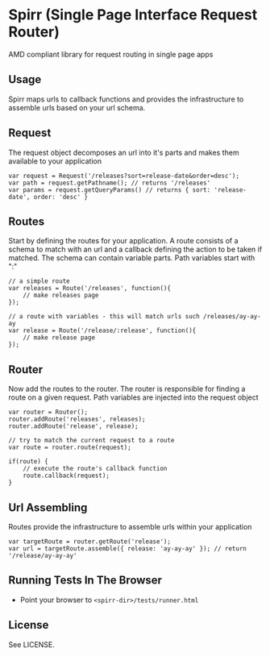 # Spirr (Single Page Interface Request Router)

AMD compliant library for request routing in single page apps

## Usage

Spirr maps urls to callback functions and provides the infrastructure to assemble urls based on your url schema.

## Request

The request object decomposes an url into it's parts and makes them available to your application

    var request = Request('/releases?sort=release-date&order=desc');
    var path = request.getPathname(); // returns '/releases'
    var params = request.getQueryParams() // returns { sort: 'release-date', order: 'desc' }

## Routes

Start by defining the routes for your application. A route consists of a schema to match with an url and a callback defining the action to be taken if matched. The schema can contain variable parts. Path variables start with ":"
    
    // a simple route
    var releases = Route('/releases', function(){
        // make releases page
    });

    // a route with variables - this will match urls such /releases/ay-ay-ay
    var release = Route('/release/:release', function(){
        // make release page
    });

## Router

Now add the routes to the router. The router is responsible for finding a route on a given request. Path variables are injected into the request object

    var router = Router();
    router.addRoute('releases', releases);
    router.addRoute('release', release);
    
    // try to match the current request to a route
    var route = router.route(request);
    
    if(route) {
        // execute the route's callback function
        route.callback(request);
    }

## Url Assembling
    
Routes provide the infrastructure to assemble urls within your application

    var targetRoute = router.getRoute('release');
    var url = targetRoute.assemble({ release: 'ay-ay-ay' }); // return '/release/ay-ay-ay'

## Running Tests In The Browser

+ Point your browser to `<spirr-dir>/tests/runner.html`

## License

See LICENSE.